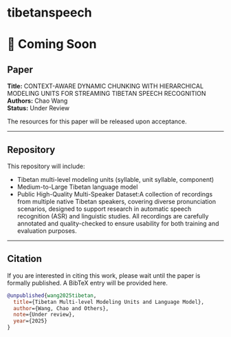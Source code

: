 # tibetanspeech
# 🚧 Coming Soon

## Paper
**Title:** CONTEXT-AWARE DYNAMIC CHUNKING WITH HIERARCHICAL MODELING UNITS FOR STREAMING TIBETAN SPEECH RECOGNITION  
**Authors:** Chao Wang  
**Status:** Under Review  

The resources for this paper will be released upon acceptance.  

---

## Repository
This repository will include:  
- Tibetan multi-level modeling units (syllable, unit syllable, component)  
- Medium-to-Large Tibetan language model
- Public High-Quality Multi-Speaker Dataset:A collection of recordings from multiple native Tibetan speakers, covering diverse pronunciation scenarios, designed to support research in automatic speech recognition (ASR) and linguistic studies. All recordings are carefully annotated and quality-checked to ensure usability for both training and evaluation purposes.

---

## Citation
If you are interested in citing this work, please wait until the paper is formally published. A BibTeX entry will be provided here.  

```bibtex
@unpublished{wang2025tibetan,
  title={Tibetan Multi-level Modeling Units and Language Model},
  author={Wang, Chao and Others},
  note={Under review},
  year={2025}
}
